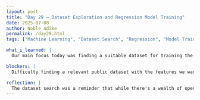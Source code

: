```yaml
---
layout: post
title: "Day 29 – Dataset Exploration and Regression Model Training"
date: 2025-07-08
author: Noble Adike
permalink: /day29.html
tags: ["Machine Learning", "Dataset Search", "Regression", "Model Training", "Python", "scikit-learn"]

what_i_learned: |
  Our main focus today was finding a suitable dataset for training the machine learning model that aligns with our project goals. We explored platforms like Kaggle, UCI, Data.gov, and Google Dataset Search. However, most public datasets we found were centered on image classification, which didn't match our use case. Later, we split into groups to begin testing different ML models using a synthetic/generated dataset. I worked with Dubem on applying regression models. We handled data preprocessing, feature selection, and transformation, and tested models like Random Forest Regressor and Gradient Boosted Regressor. We began implementing Support Vector Regressor (SVR) but didn’t finish, so we’ll resume tomorrow.

blockers: |
  Difficulty finding a relevant public dataset with the features we wanted. Incomplete implementation of the SVR model due to time constraints.

reflection: |
  The dataset search was a reminder that while there's a wealth of open data, finding one that aligns precisely with a project's objectives can be difficult. This experience pushed us to think critically about data requirements and consider generating or synthesizing datasets that fit. On the modeling side, it was rewarding to apply advanced regressors and see how feature engineering impacts performance. I’m also becoming more confident using tools like scikit-learn and better at debugging model issues. Tomorrow, we'll finalize the SVR pipeline and evaluate model performance across the board.
---
```

